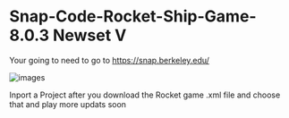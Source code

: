 # Snap-Code-Rocket-Ship-Game-8.0.3 Newset V
Your going to need to go to https://snap.berkeley.edu/

![images](https://user-images.githubusercontent.com/120192579/212095156-77337987-bcf9-4b63-8071-60a72851e924.png)

Inport a Project after you download the Rocket game .xml file and choose that and play more updats soon

